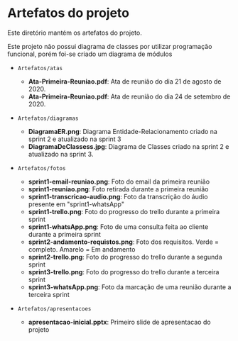 # Artefatos do projeto

Este diretório mantém os artefatos do projeto.

Este projeto não possui diagrama de classes por utilizar programação funcional, porém foi-se criado um diagrama de módulos

- `Artefatos/atas`

  - **Ata-Primeira-Reuniao.pdf**: Ata de reunião do dia 21 de agosto de 2020.
  - **Ata-Primeira-Reuniao.pdf**: Ata de reunião do dia 24 de setembro de 2020.

- `Artefatos/diagramas`

  - **DiagramaER.png**: Diagrama Entidade-Relacionamento criado na sprint 2 e atualizado na sprint 3
  - **DiagramaDeClassess.jpg**: Diagrama de Classes criado na sprint 2 e atualizado na sprint 3.

- `Artefatos/fotos`
  - **sprint1-email-reuniao.png**: Foto do email da primeira reunião
  - **sprint1-reuniao.png**: Foto retirada durante a primeira reunião
  - **sprint1-transcricao-audio.png**: Foto da transcrição do áudio presente em "sprint1-whatsApp"
  - **sprint1-trello.png**: Foto do progresso do trello durante a primeira sprint
  - **sprint1-whatsApp.png**: Foto de uma consulta feita ao cliente durante a primeira sprint
  - **sprint2-andamento-requistos.png**: Foto dos requisitos. Verde = completo. Amarelo = Em andamento
  - **sprint2-trello.png**: Foto do progresso do trello durante a segunda sprint
  - **sprint3-trello.png**: Foto do progresso do trello durante a terceira sprint
  - **sprint3-whatsApp.png**: Foto da marcação de uma reunião durante a terceira sprint
- `Artefatos/apresentacoes`
  - **apresentacao-inicial.pptx**: Primeiro slide de apresentacao do projeto
